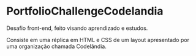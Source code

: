 # PortfolioChallengeCodelandia
Desafio front-end, feito visando aprendizado e estudos.

Consiste em uma réplica em HTML e CSS de um layout apresentado por uma organização chamada Codelândia.
